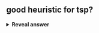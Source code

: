 ## good heuristic for tsp?
<details>
<summary><b>Reveal answer</b></summary>
1/distance&nbsp;
</details>
